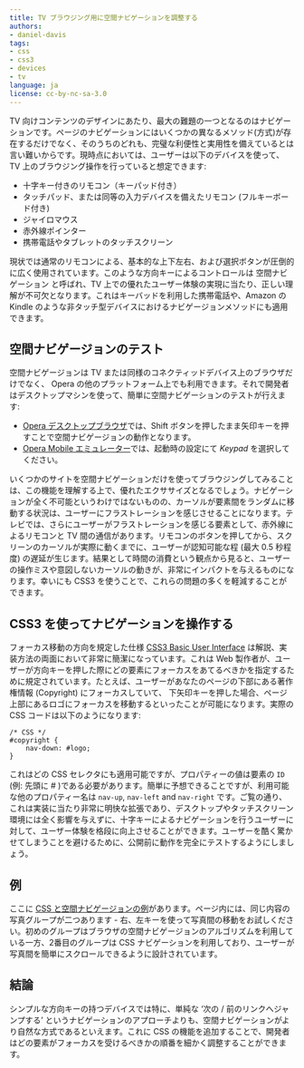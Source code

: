 ```yaml
---
title: TV ブラウジング用に空間ナビゲーションを調整する
authors:
- daniel-davis
tags:
- css
- css3
- devices
- tv
language: ja
license: cc-by-nc-sa-3.0
---
```


TV 向けコンテンツのデザインにあたり、最大の難題の一つとなるのはナビゲーションです。ページのナビゲーションにはいくつかの異なるメソッド(方式)が存在するだけでなく、そのうちのどれも、完璧な利便性と実用性を備えているとは言い難いからです。現時点においては、ユーザーは以下のデバイスを使って、TV 上のブラウジング操作を行っていると想定できます:

- 十字キー付きのリモコン（キーパッド付き）
- タッチパッド、または同等の入力デバイスを備えたリモコン (フルキーボード付き)
- ジャイロマウス
- 赤外線ポインター
- 携帯電話やタブレットのタッチスクリーン

現状では通常のリモコンによる、基本的な上下左右、および選択ボタンが圧倒的に広く使用されています。このような方向キーによるコントロールは 空間ナビゲーション と呼ばれ、TV 上での優れたユーザー体験の実現に当たり、正しい理解が不可欠となります。これはキーバッドを利用した携帯電話や、Amazon の Kindle のような非タッチ型デバイスにおけるナビゲージョンメソッドにも適用できます。

## 空間ナビゲージョンのテスト

空間ナビゲージョンは TV または同様のコネクティッドデバイス上のブラウザだけでなく、 Opera の他のプラットフォーム上でも利用できます。それで開発者はデスクトップマシンを使って、簡単に空間ナビゲーションのテストが行えます:

- [Opera デスクトップブラウザ][1]では、Shift ボタンを押したまま矢印キーを押すことで空間ナビゲージョンの動作となります。
- [Opera Mobile エミュレーター][2]では、起動時の設定にて _Keypad_ を選択してください。

[1]: http://www.opera.com/browser/
[2]: http://www.opera.com/developer/tools/mobile/

いくつかのサイトを空間ナビゲーションだけを使ってブラウジングしてみることは、この機能を理解する上で、優れたエクササイズとなるでしょう。ナビゲーションが全く不可能というわけではないものの、カーソルが要素間をランダムに移動する状況は、ユーザーにフラストレーションを感じさせることになります。テレビでは、さらにユーザーがフラストレーションを感じる要素として、赤外線によるリモコンと TV 間の通信があります。リモコンのボタンを押してから、スクリーンのカーソルが実際に動くまでに、ユーザーが認知可能な程 (最大 0.5 秒程度) の遅延が生じます。結果として時間の消費という観点から見ると、ユーザーの操作ミスや意図しないカーソルの動きが、非常にインパクトを与えるものになります。幸いにも CSS3 を使うことで、これらの問題の多くを軽減することができます。

## CSS3 を使ってナビゲーションを操作する

フォーカス移動の方向を規定した仕様 [CSS3 Basic User Interface][3] は解説、実装方法の両面において非常に簡潔になっています。これは Web 製作者が、ユーザーが方向キーを押した際にどの要素にフォーカスをあてるべきかを指定するために規定されています。たとえば、ユーザーがあなたのページの下部にある著作権情報 (Copyright) にフォーカスしていて、 下矢印キーを押した場合、ページ上部にあるロゴにフォーカスを移動するといったことが可能になります。実際の CSS コードは以下のようになります:

[3]: http://www.w3.org/TR/css3-ui/#nav-dir

	/* CSS */
	#copyright {
		nav-down: #logo;
	}

これはどの CSS セレクタにも適用可能ですが、プロパティーの値は要素の `ID` (例: 先頭に # )である必要があります。簡単に予想できることですが、利用可能な他のプロパティー名は `nav-up`, `nav-left` and `nav-right` です。ご覧の通り、これは実装に当たり非常に明快な拡張であり、デスクトップやタッチスクリーン環境には全く影響を与えずに、十字キーによるナビゲーションを行うユーザーに対して、ユーザー体験を格段に向上させることができます。ユーザーを酷く驚かせてしまうことを避けるために、公開前に動作を完全にテストするようにしましょう。

## 例

ここに [CSS と空間ナビゲージョンの例][4]があります。ページ内には、同じ内容の写真グループが二つあります - 右、左キーを使って写真間の移動をお試しください。初めのグループはブラウザの空間ナビゲージョンのアルゴリズムを利用している一方、2番目のグループは CSS ナビゲーションを利用しており、ユーザーが写真間を簡単にスクロールできるように設計されています。

[4]: /articles/tweaking-spatial-navigation-for-tv-browsing/example.html

## 結論

シンプルな方向キーの持つデバイスでは特に、単純な ‘次の / 前のリンクへジャンプする’ というナビゲーションのアプローチよりも、空間ナビゲーションがより自然な方式であるといえます。これに CSS の機能を追加することで、開発者はどの要素がフォーカスを受けるべきかの順番を細かく調整することができます。
